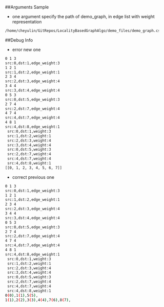 ##Arguments Sample

- one argument specify the path of demo_graph, in edge list with weight representation

```zsh
/home/cheyulin/GitRepos/LocalityBasedGraphAlgo/demo_files/demo_graph.csv 
```

##Debug Info

- error new one

```zsh
0 1 3
src:0,dst:1,edge_weight:3
1 2 1
src:1,dst:2,edge_weight:1
2 3 4
src:2,dst:3,edge_weight:4
3 4 4
src:3,dst:4,edge_weight:4
0 5 3
src:0,dst:5,edge_weight:3
2 7 4
src:2,dst:7,edge_weight:4
4 7 4
src:4,dst:7,edge_weight:4
4 8 1
src:4,dst:8,edge_weight:1
 src:0,dst:1,weight:3
 src:1,dst:2,weight:1
 src:2,dst:3,weight:4
 src:3,dst:4,weight:4
 src:0,dst:5,weight:3
 src:2,dst:7,weight:4
 src:4,dst:7,weight:4
 src:4,dst:8,weight:1
[[0, 1, 2, 3, 4, 5, 6, 7]]
```

- correct previous one 

```zsh
0 1 3
src:0,dst:1,edge_weight:3
1 2 1
src:1,dst:2,edge_weight:1
2 3 4
src:2,dst:3,edge_weight:4
3 4 4
src:3,dst:4,edge_weight:4
0 5 3
src:0,dst:5,edge_weight:3
2 7 4
src:2,dst:7,edge_weight:4
4 7 4
src:4,dst:7,edge_weight:4
4 8 1
src:4,dst:8,edge_weight:1
 src:0,dst:1,weight:3
 src:1,dst:2,weight:1
 src:2,dst:3,weight:4
 src:3,dst:4,weight:4
 src:0,dst:5,weight:3
 src:2,dst:7,weight:4
 src:4,dst:7,weight:4
 src:4,dst:8,weight:1
0(0),1(1),5(5),
1(1),2(2),3(3),4(4),7(6),8(7),
```